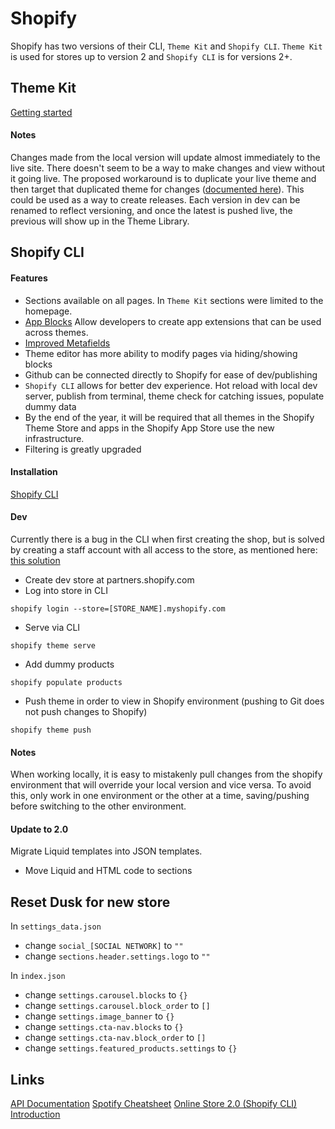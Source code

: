 # Shopify

Shopify has two versions of their CLI, `Theme Kit` and `Shopify CLI`. `Theme Kit` is used for stores up to version 2 and `Shopify CLI` is for versions 2+.

## Theme Kit

[Getting started](https://shopify.dev/themes/tools/theme-kit/getting-started)

#### Notes

Changes made from the local version will update almost immediately to the live site. There doesn't seem to be a way to make changes and view without it going live. The proposed workaround is to duplicate your live theme and then target that duplicated theme for changes ([documented here](https://community.shopify.com/c/Shopify-Design/Preview-theme-changes-locally-before-going-to-store/td-p/442350#:~:text=To%20do%20this%20just%20go,would%20with%20your%20main%20store)). This could be used as a way to create releases. Each version in dev can be renamed to reflect versioning, and once the latest is pushed live, the previous will show up in the Theme Library.

## Shopify CLI

#### Features

- Sections available on all pages. In `Theme Kit` sections were limited to the homepage.
- [App Blocks](https://shopify.dev/apps/online-store/theme-app-extensions?itcat=partner_blog&itterm=shopify_online_store&shpxid=a582daeb-A96A-408A-CE9C-77C0B0B9A934) Allow developers to create app extensions that can be used across themes.
- [Improved Metafields](https://www.youtube.com/watch?v=KulSA9U2-u8&ab_channel=ShopifyDevs)
- Theme editor has more ability to modify pages via hiding/showing blocks
- Github can be connected directly to Shopify for ease of dev/publishing
- `Shopify CLI` allows for better dev experience. Hot reload with local dev server, publish from terminal, theme check for catching issues, populate dummy data
- By the end of the year, it will be required that all themes in the Shopify Theme Store and apps in the Shopify App Store use the new infrastructure.
- Filtering is greatly upgraded

#### Installation

[Shopify CLI](https://shopify.dev/themes/tools/cli/installation)

#### Dev

Currently there is a bug in the CLI when first creating the shop, but is solved by creating a staff account with all access to the store, as mentioned here: [this solution](https://github.com/Shopify/shopify-cli/issues/1309#issuecomment-873221248)

- Create dev store at partners.shopify.com
- Log into store in CLI

```
shopify login --store=[STORE_NAME].myshopify.com
```

- Serve via CLI

```
shopify theme serve
```

- Add dummy products

```
shopify populate products
```

- Push theme in order to view in Shopify environment (pushing to Git does not push changes to Shopify)
```
shopify theme push
```

#### Notes
When working locally, it is easy to mistakenly pull changes from the shopify environment that will override your local version and vice versa. To avoid this, only work in one environment or the other at a time, saving/pushing before switching to the other environment.

#### Update to 2.0
Migrate Liquid templates into JSON templates.

- Move Liquid and HTML code to sections
## Reset Dusk for new store
In `settings_data.json`
- change `social_[SOCIAL NETWORK]` to `""`
- change `sections.header.settings.logo` to `""`

In `index.json`
- change `settings.carousel.blocks` to `{}`
- change `settings.carousel.block_order` to `[]`
- change `settings.image_banner` to `{}`
- change `settings.cta-nav.blocks` to `{}`
- change `settings.cta-nav.block_order` to `[]`
- change `settings.featured_products.settings` to `{}`



## Links

[API Documentation](https://shopify.dev/api/)
[Spotify Cheatsheet](https://www.shopify.com/partners/shopify-cheat-sheet?shpxid=a2be037a-2610-484B-641E-F0FF61CEA0C9)
[Online Store 2.0 (Shopify CLI) Introduction](https://www.shopify.com/partners/blog/shopify-online-store)
